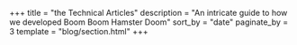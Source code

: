 +++
title = "the Technical Articles"
description = "An intricate guide to how we developed Boom Boom Hamster Doom"
sort_by = "date"
paginate_by = 3
template = "blog/section.html"
+++
